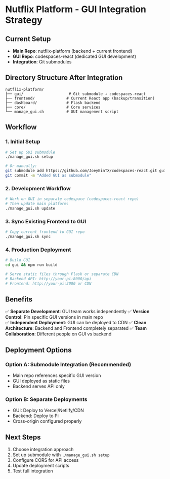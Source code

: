 # Nutflix Platform - GUI Integration Strategy

## Current Setup
- **Main Repo**: nutflix-platform (backend + current frontend)
- **GUI Repo**: codespaces-react (dedicated GUI development)
- **Integration**: Git submodules

## Directory Structure After Integration
```
nutflix-platform/
├── gui/                    # Git submodule → codespaces-react
├── frontend/              # Current React app (backup/transition)
├── dashboard/             # Flask backend
├── core/                  # Core services
└── manage_gui.sh          # GUI management script
```

## Workflow

### 1. Initial Setup
```bash
# Set up GUI submodule
./manage_gui.sh setup

# Or manually:
git submodule add https://github.com/JoeyEinTX/codespaces-react.git gui
git commit -m "Added GUI as submodule"
```

### 2. Development Workflow
```bash
# Work on GUI in separate codespace (codespaces-react repo)
# Then update main platform:
./manage_gui.sh update
```

### 3. Sync Existing Frontend to GUI
```bash
# Copy current frontend to GUI repo
./manage_gui.sh sync
```

### 4. Production Deployment
```bash
# Build GUI
cd gui && npm run build

# Serve static files through Flask or separate CDN
# Backend API: http://your-pi:8000/api
# Frontend: http://your-pi:3000 or CDN
```

## Benefits

✅ **Separate Development**: GUI team works independently
✅ **Version Control**: Pin specific GUI versions in main repo  
✅ **Independent Deployment**: GUI can be deployed to CDN
✅ **Clean Architecture**: Backend and Frontend completely separated
✅ **Team Collaboration**: Different people on GUI vs backend

## Deployment Options

### Option A: Submodule Integration (Recommended)
- Main repo references specific GUI version
- GUI deployed as static files
- Backend serves API only

### Option B: Separate Deployments
- GUI: Deploy to Vercel/Netlify/CDN
- Backend: Deploy to Pi
- Cross-origin configured properly

## Next Steps

1. Choose integration approach
2. Set up submodule with `./manage_gui.sh setup`
3. Configure CORS for API access
4. Update deployment scripts
5. Test full integration
